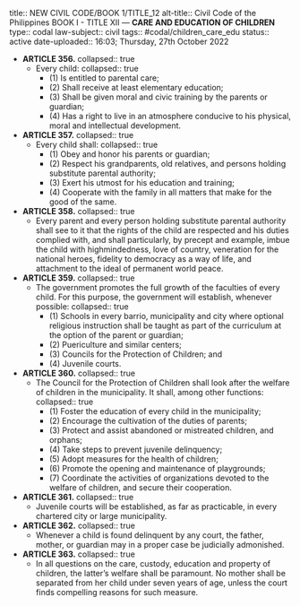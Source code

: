 title:: NEW CIVIL CODE/BOOK 1/TITLE_12
alt-title:: Civil Code of the Philippines BOOK I - TITLE XII —  **CARE AND EDUCATION OF CHILDREN**
type:: codal
law-subject:: civil
tags:: #codal/children_care_edu
status:: active
date-uploaded:: 16:03; Thursday, 27th October 2022

- **ARTICLE 356.**
  collapsed:: true
	- Every child:
	  collapsed:: true
		- (1) Is entitled to parental care;
		- (2) Shall receive at least elementary education;
		- (3) Shall be given moral and civic training by the parents or guardian;
		- (4) Has a right to live in an atmosphere conducive to his physical, moral and intellectual development.
- **ARTICLE 357.**
  collapsed:: true
	- Every child shall:
	  collapsed:: true
		- (1) Obey and honor his parents or guardian;
		- (2) Respect his grandparents, old relatives, and persons holding substitute parental authority;
		- (3) Exert his utmost for his education and training;
		- (4) Cooperate with the family in all matters that make for the good of the same.
- **ARTICLE 358.**
  collapsed:: true
	- Every parent and every person holding substitute parental authority shall see to it that the rights of the child are respected and his duties complied with, and shall particularly, by precept and example, imbue the child with highmindedness, love of country, veneration for the national heroes, fidelity to democracy as a way of life, and attachment to the ideal of permanent world peace.
- **ARTICLE 359.**
  collapsed:: true
	- The government promotes the full growth of the faculties of every child. For this purpose, the government will establish, whenever possible:
	  collapsed:: true
		- (1) Schools in every barrio, municipality and city where optional religious instruction shall be taught as part of the curriculum at the option of the parent or guardian;
		- (2) Puericulture and similar centers;
		- (3) Councils for the Protection of Children; and
		- (4) Juvenile courts.
- **ARTICLE 360.**
  collapsed:: true
	- The Council for the Protection of Children shall look after the welfare of children in the municipality. It shall, among other functions:
	  collapsed:: true
		- (1) Foster the education of every child in the municipality;
		- (2) Encourage the cultivation of the duties of parents;
		- (3) Protect and assist abandoned or mistreated children, and orphans;
		- (4) Take steps to prevent juvenile delinquency;
		- (5) Adopt measures for the health of children;
		- (6) Promote the opening and maintenance of playgrounds;
		- (7) Coordinate the activities of organizations devoted to the welfare of children, and secure their cooperation.
- **ARTICLE 361.**
  collapsed:: true
	- Juvenile courts will be established, as far as practicable, in every chartered city or large municipality.
- **ARTICLE 362.**
  collapsed:: true
	- Whenever a child is found delinquent by any court, the father, mother, or guardian may in a proper case be judicially admonished.
- **ARTICLE 363.**
  collapsed:: true
	- In all questions on the care, custody, education and property of children, the latter’s welfare shall be paramount. No mother shall be separated from her child under seven years of age, unless the court finds compelling reasons for such measure.